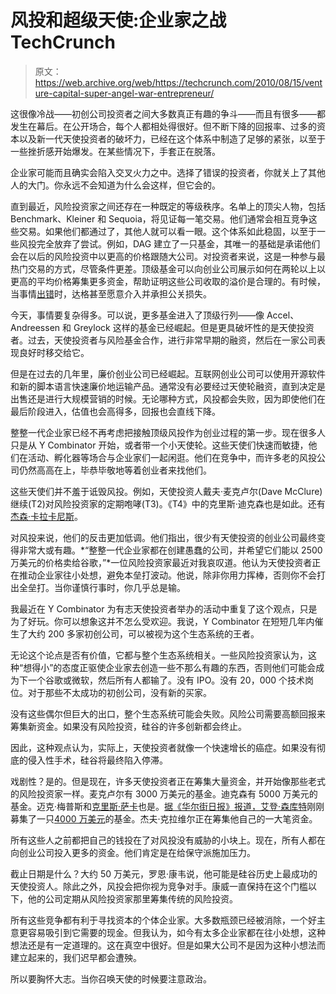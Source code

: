 # 风投和超级天使:企业家之战 TechCrunch

> 原文：<https://web.archive.org/web/https://techcrunch.com/2010/08/15/venture-capital-super-angel-war-entrepreneur/>

这很像冷战——初创公司投资者之间大多数真正有趣的争斗——而且有很多——都发生在幕后。在公开场合，每个人都相处得很好。但不断下降的回报率、过多的资本以及新一代天使投资者的破坏力，已经在这个体系中制造了足够的紧张，以至于一些挫折感开始爆发。在某些情况下，手套正在脱落。

企业家可能而且确实会陷入交叉火力之中。选择了错误的投资者，你就关上了其他人的大门。你永远不会知道为什么会这样，但它会的。

直到最近，风险投资家之间还存在一种既定的等级秩序。名单上的顶尖人物，包括 Benchmark、Kleiner 和 Sequoia，将见证每一笔交易。他们通常会相互竞争这些交易。如果他们都通过了，其他人就可以看一眼。这个体系如此稳固，以至于一些风投完全放弃了尝试。例如，DAG 建立了一只基金，其唯一的基础是承诺他们会在以后的风险投资中以更高的价格跟随大公司。对投资者来说，这是一种参与最热门交易的方式，尽管条件更差。顶级基金可以向创业公司展示如何在两轮以上以更高的平均价格筹集更多资金，帮助证明这些公司收取的溢价是合理的。有时候，当事情[出错](https://web.archive.org/web/20230213151650/https://techcrunch.com/2008/12/15/the-extraordinary-happenings-at-bittorrent/)时，达格甚至愿意介入并承担公关损失。

今天，事情要复杂得多。可以说，更多基金进入了顶级行列——像 Accel、Andreessen 和 Greylock 这样的基金已经崛起。但是更具破坏性的是天使投资者。过去，天使投资者与风险基金合作，进行非常早期的融资，然后在一家公司表现良好时移交给它。

但是在过去的几年里，廉价创业公司已经崛起。互联网创业公司可以使用开源软件和新的脚本语言快速廉价地运输产品。通常没有必要经过天使轮融资，直到决定是出售还是进行大规模营销的时候。无论哪种方式，风投都会失败，因为即使他们在最后阶段进入，估值也会高得多，回报也会直线下降。

整整一代企业家已经不再考虑把接触顶级风投作为创业过程的第一步。现在很多人只是从 Y Combinator 开始，或者带一个小天使轮。这些天使们快速而敏捷，他们在活动、孵化器等场合与企业家们一起闲逛。他们在竞争中，而许多老的风投公司仍然高高在上，毕恭毕敬地等着创业者来找他们。

这些天使们并不羞于诋毁风投。例如，天使投资人戴夫·麦克卢尔(Dave McClure)继续(T2)对风险投资家的定期咆哮(T3)。《T4》中的克里斯·迪克森也是如此。还有[杰森·卡拉卡尼斯](https://web.archive.org/web/20230213151650/http://www.crunchbase.com/person/jason-calacanis)。

对风投来说，他们的反击更加低调。他们指出，很少有天使投资的创业公司最终变得非常大或有趣。*“整整一代企业家都在创建愚蠢的公司，并希望它们能以 2500 万美元的价格卖给谷歌，”*一位风险投资家最近对我哀叹道。他认为天使投资者正在推动企业家往小处想，避免本垒打波动。他说，除非你用力挥棒，否则你不会打出全垒打。当你谨慎行事时，你几乎总是输。

我最近在 Y Combinator 为有志天使投资者举办的活动中重复了这个观点，只是为了好玩。你可以想象这并不怎么受欢迎。我说，Y Combinator 在短短几年内催生了大约 200 多家初创公司，可以被视为这个生态系统的王者。

无论这个论点是否有价值，它都与整个生态系统相关。一些风险投资家认为，这种“想得小”的态度正驱使企业家去创造一些不那么有趣的东西，否则他们可能会成为下一个谷歌或微软，然后所有人都输了。没有 IPO。没有 20，000 个技术岗位。对于那些不太成功的初创公司，没有新的买家。

没有这些偶尔但巨大的出口，整个生态系统可能会失败。风险公司需要高额回报来筹集新资金。如果没有风险投资，硅谷的许多创新都会终止。

因此，这种观点认为，实际上，天使投资者就像一个快速增长的癌症。如果没有彻底的侵入性手术，硅谷将最终陷入停滞。

戏剧性？是的。但是现在，许多天使投资者正在筹集大量资金，并开始像那些老式的风险投资家一样。麦克卢尔有 3000 万美元的基金。迪克森有 5000 万美元的基金。迈克·梅普斯和[克里斯·萨卡](https://web.archive.org/web/20230213151650/http://www.crunchbase.com/person/chris-sacca)也是。[据《华尔街日报》报道，艾登·森库特](https://web.archive.org/web/20230213151650/http://www.crunchbase.com/person/aydin-senkut)刚刚募集了一只[4000 万美元](https://web.archive.org/web/20230213151650/http://online.wsj.com/article/SB10001424052748703321004575427840232755162.html?mod=WSJ_Tech_LEFTTopNews)的基金。杰夫·克拉维尔正在筹集他自己的一大笔资金。

所有这些人之前都把自己的钱投在了对风投没有威胁的小块上。现在，所有人都在向创业公司投入更多的资金。他们肯定是在给保守派施加压力。

截止日期是什么？大约 50 万美元，罗恩·康韦说，他可能是硅谷历史上最成功的天使投资人。除此之外，风投会把你视为竞争对手。康威一直保持在这个门槛以下，他的公司定期从风险投资家那里筹集传统的风险投资。

所有这些竞争都有利于寻找资本的个体企业家。大多数瓶颈已经被消除，一个好主意更容易吸引到它需要的现金。但我认为，如今有太多企业家都在往小处想，这种想法还是有一定道理的。这在真空中很好。但是如果大公司不是因为这种小想法而建立起来的，我们迟早都会遭殃。

所以要胸怀大志。当你召唤天使的时候要注意政治。